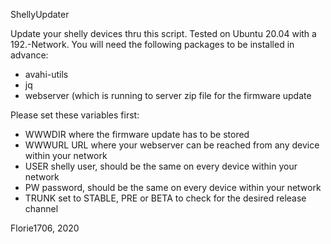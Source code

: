 ShellyUpdater

Update your shelly devices thru this script.
Tested on Ubuntu 20.04 with a 192.-Network.
You will need the following packages to be installed in advance:
- avahi-utils
- jq
- webserver (which is running to server zip file for the firmware update

Please set these variables first:
- WWWDIR where the firmware update has to be stored
- WWWURL URL where your webserver can be reached from any device within your network
- USER shelly user, should be the same on every device within your network
- PW password, should be the same on every device within your network
- TRUNK set to STABLE, PRE or BETA to check for the desired release channel

Florie1706, 2020
